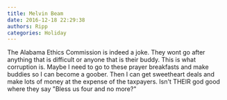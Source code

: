 ```yaml
---
title: Melvin Beam
date: 2016-12-18 22:29:38
authors: Ripp
categories: Holiday
---
```


 The Alabama Ethics Commission is indeed a joke.  They wont go after anything that is difficult or anyone that is their buddy.  This is what corruption is.
Maybe I need to go to these prayer breakfasts and make buddies so I can become a goober.  Then I can get sweetheart deals and make lots of money at the expense of the taxpayers.  Isn't THEIR god good where they say "Bless us four and no more?"